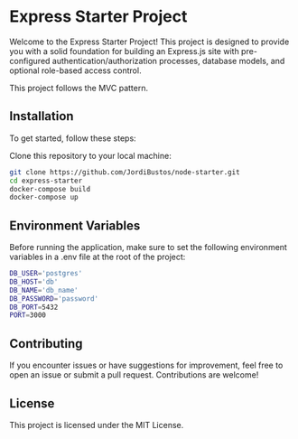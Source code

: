 # Express Starter Project

Welcome to the Express Starter Project! This project is designed to provide you with a solid foundation for building an Express.js site with pre-configured authentication/authorization processes, database models, and optional role-based access control.

This project follows the MVC pattern.

## Installation

To get started, follow these steps:

Clone this repository to your local machine:

```bash
git clone https://github.com/JordiBustos/node-starter.git
cd express-starter
docker-compose build
docker-compose up
```

## Environment Variables

Before running the application, make sure to set the following environment variables in a .env file at the root of the project:

```bash
DB_USER='postgres'
DB_HOST='db'
DB_NAME='db_name'
DB_PASSWORD='password'
DB_PORT=5432
PORT=3000
```

## Contributing

If you encounter issues or have suggestions for improvement, feel free to open an issue or submit a pull request. Contributions are welcome!

## License

This project is licensed under the MIT License.
